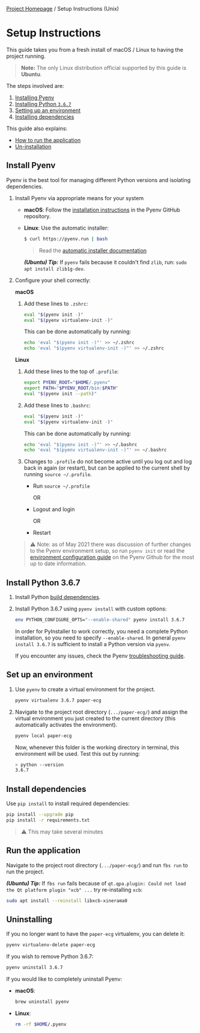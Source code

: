 [Project Homepage](README.md) / Setup Instructions (Unix)

# Setup Instructions

This guide takes you from a fresh install of macOS / Linux to having the project running. 

> **Note:** The only Linux distribution official supported by this guide is **Ubuntu**.

The steps involved are:

1. [Installing Pyenv](#install-pyenv)
1. [Installing Python `3.6.7`](#install-python-367)
1. [Setting up an environment](#set-up-an-environment)
1. [Installing dependencies](#install-dependencies)

This guide also explains:

- [How to run the application](#run-the-application)
- [Un-installation](#uninstalling)



## Install Pyenv

Pyenv is the best tool for managing different Python versions and isolating dependencies.

1. Install Pyenv via appropriate means for your system

    - **macOS**: Follow the [installation instructions](https://github.com/pyenv/pyenv#installation) in the Pyenv GitHub repository.

    - **Linux**: Use the automatic installer:

        ```bash
        $ curl https://pyenv.run | bash
        ```
        > Read the [automatic installer documentation](https://github.com/pyenv/pyenv-installer)

        ***(Ubuntu) Tip:*** If `pyenv` fails because it couldn't find `zlib`, run: `sudo apt install zlib1g-dev`.

1. Configure your shell correctly:

    **macOS**

    1. Add these lines to `.zshrc`:
        ```bash
        eval "$(pyenv init -)"
        eval "$(pyenv virtualenv-init -)"
        ```
        This can be done automatically by running:
        ```bash
        echo 'eval "$(pyenv init -)"' >> ~/.zshrc
        echo 'eval "$(pyenv virtualenv-init -)"' >> ~/.zshrc
        ```

    **Linux**

    1. Add these lines to the top of `.profile`:

        ```bash
        export PYENV_ROOT="$HOME/.pyenv"
        export PATH="$PYENV_ROOT/bin:$PATH"
        eval "$(pyenv init --path)"
        ```

    2. Add these lines to `.bashrc`:
        ```bash
        eval "$(pyenv init -)"
        eval "$(pyenv virtualenv-init -)"
        ```
        This can be done automatically by running:
        ```bash
        echo 'eval "$(pyenv init -)"' >> ~/.bashrc
        echo 'eval "$(pyenv virtualenv-init -)"' >> ~/.bashrc
        ```

    3. Changes to `.profile` do not become active until you log out and log back in again (or restart), but can be applied to the current shell by running `source ~/.profile`.

        - Run `source ~/.profile`

            OR
        - Logout and login

            OR
        - Restart

    > ⚠️ Note: as of May 2021 there was discussion of further changes to the Pyenv environment setup, so run `pyenv init` or read the [environment configuration guide](https://github.com/pyenv/pyenv#basic-github-checkout) on the Pyenv Github for the most up to date information.



## Install Python 3.6.7

1. Install Python [build dependencies](https://github.com/pyenv/pyenv/wiki#suggested-build-environment).


1. Install Python 3.6.7 using `pyenv install` with custom options:
    ```bash
    env PYTHON_CONFIGURE_OPTS="--enable-shared" pyenv install 3.6.7
    ```

    In order for PyInstaller to work correctly, you need a complete Python installation, so you need to specify `--enable-shared`. 
    In general `pyenv install 3.6.7` is sufficient to install a Python version via `pyenv`.

    If you encounter any issues, check the Pyenv [troubleshooting guide](https://github.com/pyenv/pyenv/wiki/Common-build-problems).



## Set up an environment

1. Use `pyenv` to create a virtual environment for the project. 

    ```bash
    pyenv virtualenv 3.6.7 paper-ecg
    ```

2. Navigate to the project root directory (`.../paper-ecg/`) and assign the virtual environment you just created to the current directory (this automatically activates the environment).

    ```bash
    pyenv local paper-ecg
    ```

    Now, whenever this folder is the working directory in terminal, this environment will be used.
    Test this out by running:

    ```bash
    > python --version
    3.6.7
    ```



## Install dependencies

Use `pip install` to install required dependencies:
```bash
pip install --upgrade pip
pip install -r requirements.txt
```

> ⚠️ This may take several minutes



## Run the application

Navigate to the project root directory (`.../paper-ecg/`) and run `fbs run` to run the project.

***(Ubuntu) Tip:*** If `fbs run` fails because of `qt.qpa.plugin: Could not load the Qt platform plugin "xcb" ...` try re-installing `xcb`:

```bash
sudo apt install --reinstall libxcb-xinerama0
```



## Uninstalling

If you no longer want to have the `paper-ecg` virtualenv, you can delete it:

```bash
pyenv virtualenv-delete paper-ecg
```

If you wish to remove Python 3.6.7:
```bash
pyenv uninstall 3.6.7
```

If you would like to completely uninstall Pyenv:

- **macOS**: 
    ```bash
    brew uninstall pyenv
    ```

- **Linux**: 
    ```bash
    rm -rf $HOME/.pyenv
    ```
